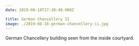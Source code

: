```yaml
---
date: 2019-08-18T17:30:48.000Z

title: German Chancellery II
image: ./2019-08-18-german-chancellery-ii.jpg
---
```


German Chancellery building seen from the inside courtyard.

